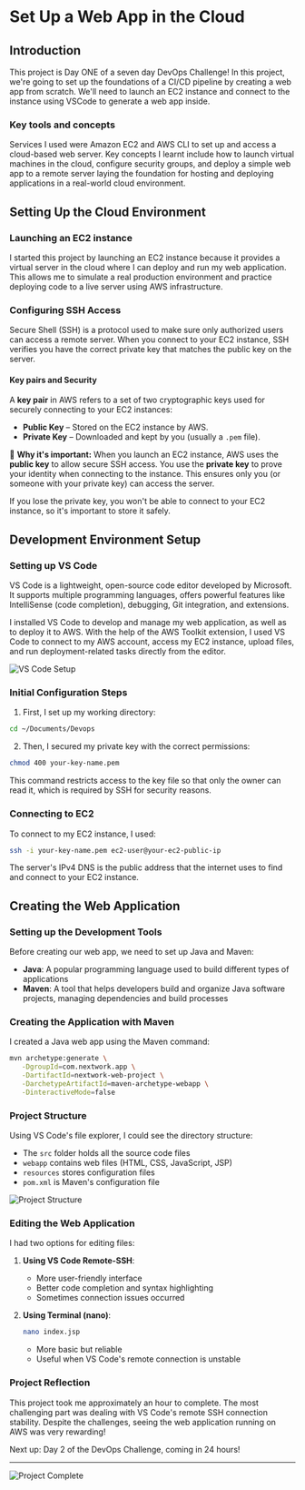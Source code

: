 # Set Up a Web App in the Cloud

## Introduction
This project is Day ONE of a seven day DevOps Challenge! In this project, we're going to set up the foundations of a CI/CD pipeline by creating a web app from scratch. We'll need to launch an EC2 instance and connect to the instance using VSCode to generate a web app inside.

### Key tools and concepts
Services I used were Amazon EC2 and AWS CLI to set up and access a cloud-based web server. Key concepts I learnt include how to launch virtual machines in the cloud, configure security groups, and deploy a simple web app to a remote server laying the foundation for hosting and deploying applications in a real-world cloud environment.

## Setting Up the Cloud Environment

### Launching an EC2 instance
I started this project by launching an EC2 instance because it provides a virtual server in the cloud where I can deploy and run my web application. This allows me to simulate a real production environment and practice deploying code to a live server using AWS infrastructure.

### Configuring SSH Access
Secure Shell (SSH) is a protocol used to make sure only authorized users can access a remote server. When you connect to your EC2 instance, SSH verifies you have the correct private key that matches the public key on the server.

#### Key pairs and Security
A **key pair** in AWS refers to a set of two cryptographic keys used for securely connecting to your EC2 instances:

* **Public Key** – Stored on the EC2 instance by AWS.
* **Private Key** – Downloaded and kept by you (usually a `.pem` file).

🔐 **Why it's important:**
When you launch an EC2 instance, AWS uses the **public key** to allow secure SSH access. You use the **private key** to prove your identity when connecting to the instance. This ensures only you (or someone with your private key) can access the server.

If you lose the private key, you won't be able to connect to your EC2 instance, so it's important to store it safely.

## Development Environment Setup

### Setting up VS Code
VS Code is a lightweight, open-source code editor developed by Microsoft. It supports multiple programming languages, offers powerful features like IntelliSense (code completion), debugging, Git integration, and extensions. 

I installed VS Code to develop and manage my web application, as well as to deploy it to AWS. With the help of the AWS Toolkit extension, I used VS Code to connect to my AWS account, access my EC2 instance, upload files, and run deployment-related tasks directly from the editor.

![VS Code Setup](http://learn.nextwork.org/merry_vermilion_zany_llama/uploads/aws-devops-vscode_53d05e68)

### Initial Configuration Steps

1. First, I set up my working directory:
```bash
cd ~/Documents/Devops
```

2. Then, I secured my private key with the correct permissions:
```bash
chmod 400 your-key-name.pem
```
This command restricts access to the key file so that only the owner can read it, which is required by SSH for security reasons.

### Connecting to EC2
To connect to my EC2 instance, I used:
```bash
ssh -i your-key-name.pem ec2-user@your-ec2-public-ip
```

The server's IPv4 DNS is the public address that the internet uses to find and connect to your EC2 instance.

## Creating the Web Application

### Setting up the Development Tools
Before creating our web app, we need to set up Java and Maven:

- **Java**: A popular programming language used to build different types of applications
- **Maven**: A tool that helps developers build and organize Java software projects, managing dependencies and build processes

### Creating the Application with Maven
I created a Java web app using the Maven command:

```bash 
mvn archetype:generate \
   -DgroupId=com.nextwork.app \
   -DartifactId=nextwork-web-project \
   -DarchetypeArtifactId=maven-archetype-webapp \
   -DinteractiveMode=false
```

### Project Structure
Using VS Code's file explorer, I could see the directory structure:

- The `src` folder holds all the source code files
- `webapp` contains web files (HTML, CSS, JavaScript, JSP)
- `resources` stores configuration files
- `pom.xml` is Maven's configuration file

![Project Structure](http://learn.nextwork.org/merry_vermilion_zany_llama/uploads/aws-devops-vscode_45f91fd7)

### Editing the Web Application
I had two options for editing files:

1. **Using VS Code Remote-SSH**:
   - More user-friendly interface
   - Better code completion and syntax highlighting
   - Sometimes connection issues occurred

2. **Using Terminal (nano)**:
   ```bash
   nano index.jsp
   ```
   - More basic but reliable
   - Useful when VS Code's remote connection is unstable

### Project Reflection
This project took me approximately an hour to complete. The most challenging part was dealing with VS Code's remote SSH connection stability. Despite the challenges, seeing the web application running on AWS was very rewarding!

Next up: Day 2 of the DevOps Challenge, coming in 24 hours!

---

![Project Complete](http://learn.nextwork.org/merry_vermilion_zany_llama/uploads/aws-devops-vscode_7a1de541)
